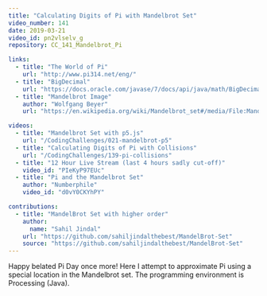 ```yaml
---
title: "Calculating Digits of Pi with Mandelbrot Set"
video_number: 141
date: 2019-03-21
video_id: pn2vlselv_g
repository: CC_141_Mandelbrot_Pi

links:
  - title: "The World of Pi"
    url: "http://www.pi314.net/eng/"
  - title: "BigDecimal"
    url: "https://docs.oracle.com/javase/7/docs/api/java/math/BigDecimal.html"
  - title: "Mandelbrot Image"
    author: "Wolfgang Beyer"
    url: "https://en.wikipedia.org/wiki/Mandelbrot_set#/media/File:Mandel_zoom_00_mandelbrot_set.jpg"

videos:
  - title: "Mandelbrot Set with p5.js"
    url: "/CodingChallenges/021-mandelbrot-p5"
  - title: "Calculating Digits of Pi with Collisions"
    url: "/CodingChallenges/139-pi-collisions"
  - title: "12 Hour Live Stream (last 4 hours sadly cut-off)"
    video_id: "PIeKyP97EUc"
  - title: "Pi and the Mandelbrot Set"
    author: "Numberphile"
    video_id: "d0vY0CKYhPY"

contributions:
  - title: "MandelBrot Set with higher order"
    author:
      name: "Sahil Jindal"
    url: "https://github.com/sahiljindalthebest/MandelBrot-Set"
    source: "https://github.com/sahiljindalthebest/MandelBrot-Set"
---
```

Happy belated Pi Day once more! Here I attempt to approximate Pi using a special location in the Mandelbrot set. The programming environment is Processing (Java).
